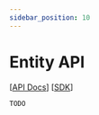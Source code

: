 ```yaml
---
sidebar_position: 10
---
```


# Entity API

[[API Docs](/api/entity/#tag/Entities)]
[[SDK](https://www.npmjs.com/package/@epilot/entity-client)]

```
TODO
```